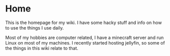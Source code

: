# Home

This is the homepage for my wiki. I have some hacky stuff and info on how to use the things I use daily.

Most of my hobbies are computer related, I have a minecraft server and run Linux on most of my machines. I recently started hosting jellyfin, so some of the things in this wiki relate to that.